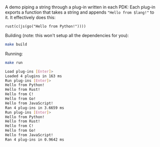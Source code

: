 A demo piping a string through a plug-in written in each PDK:
Each plug-in exports a function that takes a string and appends `"Hello from $lang!"` to it. It effectively does this:

```
rust(c(js(go("Hello from Python!"))))
```

Building (note: this won't setup all the dependencies for you):

```bash
make build
```

Running:

```bash
make run
```

```bash
Load plug-ins [Enter]> 
Loaded 4 plugins in 163 ms
Run plug-ins [Enter]> 
Hello from Python!
Hello from Rust!
Hello from C!
Hello from Go!
Hello from JavaScript!
Ran 4 plug-ins in 3.6659 ms
Run plug-ins [Enter]> 
Hello from Python!
Hello from Rust!
Hello from C!
Hello from Go!
Hello from JavaScript!
Ran 4 plug-ins in 0.9642 ms
```

